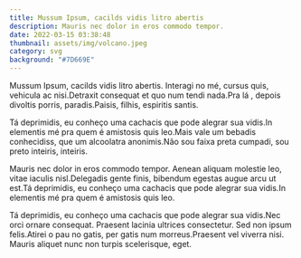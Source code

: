 ```yaml
---
title: Mussum Ipsum, cacilds vidis litro abertis
description: Mauris nec dolor in eros commodo tempor.
date: 2022-03-15 03:38:48
thumbnail: assets/img/volcano.jpeg
category: svg
background: "#7D669E"
---
```

Mussum Ipsum, cacilds vidis litro abertis. Interagi no mé, cursus quis, vehicula ac nisi.Detraxit consequat et quo num tendi nada.Pra lá , depois divoltis porris, paradis.Paisis, filhis, espiritis santis.

Tá deprimidis, eu conheço uma cachacis que pode alegrar sua vidis.In elementis mé pra quem é amistosis quis leo.Mais vale um bebadis conhecidiss, que um alcoolatra anonimis.Não sou faixa preta cumpadi, sou preto inteiris, inteiris.

Mauris nec dolor in eros commodo tempor. Aenean aliquam molestie leo, vitae iaculis nisl.Delegadis gente finis, bibendum egestas augue arcu ut est.Tá deprimidis, eu conheço uma cachacis que pode alegrar sua vidis.In elementis mé pra quem é amistosis quis leo.

Tá deprimidis, eu conheço uma cachacis que pode alegrar sua vidis.Nec orci ornare consequat. Praesent lacinia ultrices consectetur. Sed non ipsum felis.Atirei o pau no gatis, per gatis num morreus.Praesent vel viverra nisi. Mauris aliquet nunc non turpis scelerisque, eget.